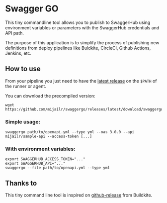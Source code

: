 # Swagger GO

This tiny commandline tool allows you to publish to SwaggerHub using environment
variables or parameters with the SwaggerHub credentials and API path.

The purpose of this application is to simplify the process of publishing new
definitions from deploy pipelines like Buldkite, CircleCI, Github Actions,
Jenkins, etc.

## How to use

From your pipeline you just need to have the [latest release](https://github.com/mijailr/swaggergo/releases) on the `$PATH` of the
runner or agent.

You can download the precompiled version:

```shell script
wget https://github.com/mijailr/swaggergo/releases/latest/download/swaggergo
```

### Simple usage:

```shell script
swaggergo path/to/openapi.yml --type yml --oas 3.0.0 --api mijailr/sample-api --access-token [...]
```

### With environment variables:

```shell script
export SWAGGERHUB_ACCESS_TOKEN="..."
export SWAGGERHUB_API="..."
swaggergo --file path/to/openapi.yml --type yml
```

## Thanks to
This tiny command line tool is inspired on [github-release](https://github.com/buildkite/github-release) from Buildkite.
